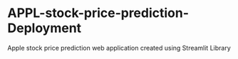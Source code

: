 # APPL-stock-price-prediction-Deployment
Apple stock price prediction web application created using Streamlit Library
